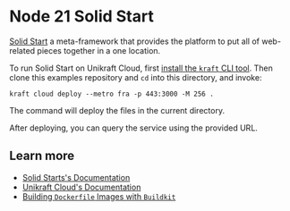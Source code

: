# Node 21 Solid Start

[Solid Start](https://start.solidjs.com/) a meta-framework that provides the platform to put all of web-related pieces together in a one location.

To run Solid Start on Unikraft Cloud, first [install the `kraft` CLI tool](https://unikraft.org/docs/cli).
Then clone this examples repository and `cd` into this directory, and invoke:

```console
kraft cloud deploy --metro fra -p 443:3000 -M 256 .
```

The command will deploy the files in the current directory.

After deploying, you can query the service using the provided URL.

## Learn more

- [Solid Starts's Documentation](https://start.solidjs.com/getting-started/what-is-solidstart)
- [Unikraft Cloud's Documentation](https://unikraft.cloud/docs/)
- [Building `Dockerfile` Images with `Buildkit`](https://unikraft.org/guides/building-dockerfile-images-with-buildkit)
